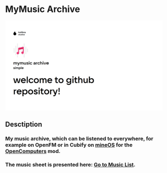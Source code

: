 # MyMusic Archive

[![MyMusic Archive Banner](./assets/splashMusic.png)](https://vk.com/star_butterfly_original)

## Desctiption
### My music archive, which can be listened to everywhere, for example on OpenFM or in Cubify on [mineOS](https://github.com/vberezinbadger/mineos) for the [OpenComputers](https://github.com/MightyPirates/OpenComputers) mod.

### The music sheet is presented here: [Go to Music List](https://github.com/vberezinbadger/mymusic-archive/blob/main/music/music.md).
